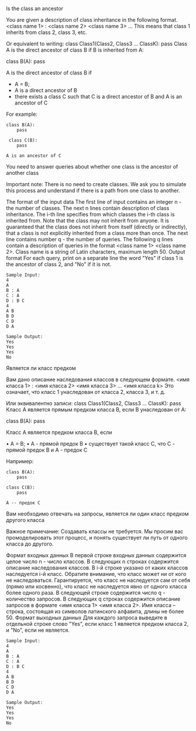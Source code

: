 Is the class an ancestor

You are given a description of class inheritance in the following format.
<class name 1> : <class name 2> <class name 3> ... <class name k>
This means that class 1 inherits from class 2, class 3, etc.

Or equivalent to writing:
class Class1(Class2, Class3 ... ClassK):
    pass
Class A is the direct ancestor of class B if B is inherited from A:

class B(A):
    pass

A is the direct ancestor of class B if

- A = B;
- A is a direct ancestor of B
- there exists a class C such that C is a direct ancestor of B and A is an ancestor of C

For example:
```
class B(A):
    pass

 class C(B):
    pass

A is an ancestor of C
```
You need to answer queries about whether one class is the ancestor of another class

Important note:
There is no need to create classes.
We ask you to simulate this process and understand if there is a path from one class to another.

The format of the input data
The first line of input contains an integer n - the number of classes.
The next n lines contain description of class inheritance. The i-th line specifies from which classes the i-th class
is inherited from. Note that the class may not inherit from anyone. It is guaranteed that the class does not inherit 
from itself (directly or indirectly), that a class is not explicitly inherited from a class more than once.
The next line contains number q - the number of queries.
The following q lines contain a description of queries in the format <class name 1> <class name 2>.
Class name is a string of Latin characters, maximum length 50.
Output format
For each query, print on a separate line the word "Yes" if class 1 is the ancestor of class 2, and "No" if it is not.
```
Sample Input:
4
A
B : A
C : A
D : B C
4
A B
B D
C D
D A

Sample Output:
Yes
Yes
Yes
No
```




Является ли класс предком

Вам дано описание наследования классов в следующем формате.
<имя класса 1> : <имя класса 2> <имя класса 3> ... <имя класса k>
Это означает, что класс 1 унаследован от класса 2, класса 3, и т. д.

Или эквивалентно записи:
class Class1(Class2, Class3 ... ClassK):
    pass
Класс A является прямым предком класса B, если B унаследован от A:

class B(A):
    pass

Класс A является предком класса B, если

•	A = B;
•	A - прямой предок B
•	существует такой класс C, что C - прямой предок B и A - предок C

Например:
```
class B(A):
    pass

class C(B):
    pass

A -- предок С
```
Вам необходимо отвечать на запросы, является ли один класс предком другого класса

Важное примечание:
Создавать классы не требуется.
Мы просим вас промоделировать этот процесс, и понять существует ли путь от одного класса до другого.

Формат входных данных
В первой строке входных данных содержится целое число n - число классов.
В следующих n строках содержится описание наследования классов. В i-й строке указано от каких классов наследуется i-й
класс. Обратите внимание, что класс может ни от кого не наследоваться. Гарантируется, что класс не наследуется сам от
себя (прямо или косвенно), что класс не наследуется явно от одного класса более одного раза.
В следующей строке содержится число q - количество запросов.
В следующих q строках содержится описание запросов в формате <имя класса 1> <имя класса 2>.
Имя класса – строка, состоящая из символов латинского алфавита, длины не более 50.
Формат выходных данных
Для каждого запроса выведите в отдельной строке слово "Yes", если класс 1 является предком класса 2, и "No", если не
является.
```
Sample Input:
4
A
B : A
C : A
D : B C
4
A B
B D
C D
D A

Sample Output:
Yes
Yes
Yes
No
```